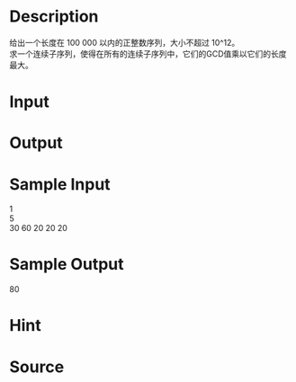 
# Description

<div class="content"><div>给出一个长度在 100 000 以内的正整数序列，大小不超过 10^12。 </div>
<div>求一个连续子序列，使得在所有的连续子序列中，它们的GCD值乘以它们的长度最大。</div>
<div></div>
<p></p></div>

# Input

<div class="content"></div>

# Output

<div class="content"></div>

# Sample Input

<div class="content"><span class="sampledata">1 <br/>
5 <br/>
30 60 20 20 20</span></div>

# Sample Output

<div class="content"><span class="sampledata">80</span></div>

# Hint

<div class="content"><p></p></div>

# Source

<div class="content"><p><a href="problemset.php?search="></a></p></div>

